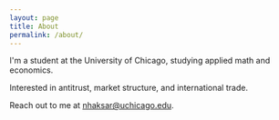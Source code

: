 ```yaml
---
layout: page
title: About
permalink: /about/
---
```


I'm a student at the University of Chicago, studying applied math and economics.

Interested in antitrust, market structure, and international trade.

Reach out to me at [nhaksar@uchicago.edu](mailto:nhaksar@uchicago.edu).
